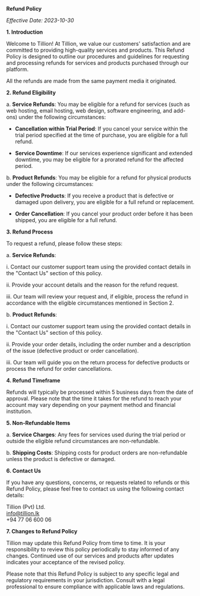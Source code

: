 **Refund Policy**

*Effective Date: 2023-10-30*

**1. Introduction**

Welcome to Tillion! At Tillion, we value our customers' satisfaction and are committed to providing high-quality services and products. This Refund Policy is designed to outline our procedures and guidelines for requesting and processing refunds for services and products purchased through our platform. 

All the refunds are made from the same payment media it originated.

**2. Refund Eligibility**

a. **Service Refunds**: You may be eligible for a refund for services (such as web hosting, email hosting, web design, software engineering, and add-ons) under the following circumstances:

   - **Cancellation within Trial Period**: If you cancel your service within the trial period specified at the time of purchase, you are eligible for a full refund.

   - **Service Downtime**: If our services experience significant and extended downtime, you may be eligible for a prorated refund for the affected period.

b. **Product Refunds**: You may be eligible for a refund for physical products under the following circumstances:

   - **Defective Products**: If you receive a product that is defective or damaged upon delivery, you are eligible for a full refund or replacement.

   - **Order Cancellation**: If you cancel your product order before it has been shipped, you are eligible for a full refund.

**3. Refund Process**

To request a refund, please follow these steps:

a. **Service Refunds**:

   i. Contact our customer support team using the provided contact details in the "Contact Us" section of this policy.

   ii. Provide your account details and the reason for the refund request.

   iii. Our team will review your request and, if eligible, process the refund in accordance with the eligible circumstances mentioned in Section 2.

b. **Product Refunds**:

   i. Contact our customer support team using the provided contact details in the "Contact Us" section of this policy.

   ii. Provide your order details, including the order number and a description of the issue (defective product or order cancellation).

   iii. Our team will guide you on the return process for defective products or process the refund for order cancellations.

**4. Refund Timeframe**

Refunds will typically be processed within 5 business days from the date of approval. Please note that the time it takes for the refund to reach your account may vary depending on your payment method and financial institution.

**5. Non-Refundable Items**

a. **Service Charges**: Any fees for services used during the trial period or outside the eligible refund circumstances are non-refundable.

b. **Shipping Costs**: Shipping costs for product orders are non-refundable unless the product is defective or damaged.

**6. Contact Us**

If you have any questions, concerns, or requests related to refunds or this Refund Policy, please feel free to contact us using the following contact details:

Tillion (Pvt) Ltd. \
info@tillion.lk \
+94 77 06 600 06

**7. Changes to Refund Policy**

Tillion may update this Refund Policy from time to time. It is your responsibility to review this policy periodically to stay informed of any changes. Continued use of our services and products after updates indicates your acceptance of the revised policy.

Please note that this Refund Policy is subject to any specific legal and regulatory requirements in your jurisdiction. Consult with a legal professional to ensure compliance with applicable laws and regulations.
